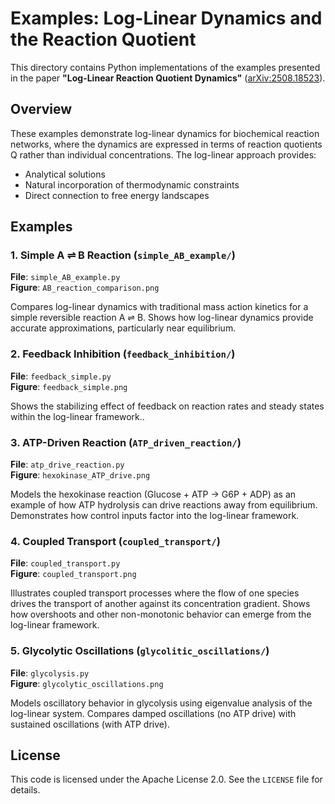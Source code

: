 # Examples: Log-Linear Dynamics and the Reaction Quotient

This directory contains Python implementations of the examples presented in the paper **"Log-Linear Reaction Quotient Dynamics"** ([arXiv:2508.18523](https://arxiv.org/pdf/2508.18523)).

## Overview

These examples demonstrate log-linear dynamics for biochemical reaction networks, where the dynamics are expressed in terms of reaction quotients Q rather than individual concentrations. The log-linear approach provides:

- Analytical solutions
- Natural incorporation of thermodynamic constraints
- Direct connection to free energy landscapes

## Examples

### 1. Simple A ⇌ B Reaction (`simple_AB_example/`)
**File**: `simple_AB_example.py`  
**Figure**: `AB_reaction_comparison.png`

Compares log-linear dynamics with traditional mass action kinetics for a simple reversible reaction A ⇌ B. Shows how log-linear dynamics provide accurate approximations, particularly near equilibrium.

### 2. Feedback Inhibition (`feedback_inhibition/`)
**File**: `feedback_simple.py`  
**Figure**: `feedback_simple.png`

Shows the stabilizing effect of feedback on reaction rates and steady states within the log-linear framework..

### 3. ATP-Driven Reaction (`ATP_driven_reaction/`)
**File**: `atp_drive_reaction.py`  
**Figure**: `hexokinase_ATP_drive.png`

Models the hexokinase reaction (Glucose + ATP → G6P + ADP) as an example of how ATP hydrolysis can drive reactions away from equilibrium. Demonstrates how control inputs factor into the log-linear framework.

### 4. Coupled Transport (`coupled_transport/`)
**File**: `coupled_transport.py`  
**Figure**: `coupled_transport.png`

Illustrates coupled transport processes where the flow of one species drives the transport of another against its concentration gradient. Shows how overshoots and other non-monotonic behavior can emerge from the log-linear framework.

### 5. Glycolytic Oscillations (`glycolitic_oscillations/`)
**File**: `glycolysis.py`  
**Figure**: `glycolytic_oscillations.png`

Models oscillatory behavior in glycolysis using eigenvalue analysis of the log-linear system. Compares damped oscillations (no ATP drive) with sustained oscillations (with ATP drive).

## License

This code is licensed under the Apache License 2.0. See the `LICENSE` file for details.
